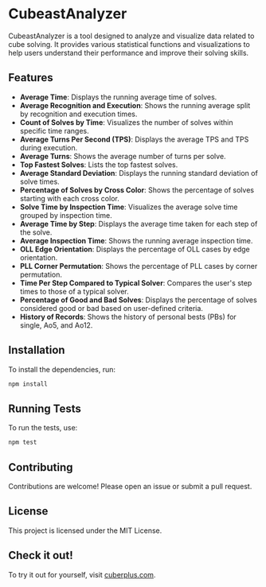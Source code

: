 # CubeastAnalyzer

CubeastAnalyzer is a tool designed to analyze and visualize data related to cube solving. It provides various statistical functions and visualizations to help users understand their performance and improve their solving skills.

## Features

- **Average Time**: Displays the running average time of solves.
- **Average Recognition and Execution**: Shows the running average split by recognition and execution times.
- **Count of Solves by Time**: Visualizes the number of solves within specific time ranges.
- **Average Turns Per Second (TPS)**: Displays the average TPS and TPS during execution.
- **Average Turns**: Shows the average number of turns per solve.
- **Top Fastest Solves**: Lists the top fastest solves.
- **Average Standard Deviation**: Displays the running standard deviation of solve times.
- **Percentage of Solves by Cross Color**: Shows the percentage of solves starting with each cross color.
- **Solve Time by Inspection Time**: Visualizes the average solve time grouped by inspection time.
- **Average Time by Step**: Displays the average time taken for each step of the solve.
- **Average Inspection Time**: Shows the running average inspection time.
- **OLL Edge Orientation**: Displays the percentage of OLL cases by edge orientation.
- **PLL Corner Permutation**: Shows the percentage of PLL cases by corner permutation.
- **Time Per Step Compared to Typical Solver**: Compares the user's step times to those of a typical solver.
- **Percentage of Good and Bad Solves**: Displays the percentage of solves considered good or bad based on user-defined criteria.
- **History of Records**: Shows the history of personal bests (PBs) for single, Ao5, and Ao12.

## Installation

To install the dependencies, run:

```bash
npm install
```

## Running Tests

To run the tests, use:

```bash
npm test
```

## Contributing

Contributions are welcome! Please open an issue or submit a pull request.

## License

This project is licensed under the MIT License.

## Check it out!

To try it out for yourself, visit [cuberplus.com](https://cuberplus.com).

